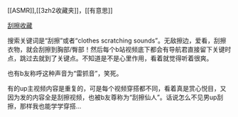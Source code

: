 [[ASMR]],[[3zh2收藏夹]]，[[有意思]]

[刮擦收藏](https://www.bilibili.com/medialist/detail/ml3245070106)

搜索关键词是“刮擦”或者“clothes scratching sounds”。无敌擦边，爱看，刮擦衣物，就会刮擦到胸部/臀部！然后每个b站视频底下都会有导航君直接留下关键时点，跳过去就到了关键点。不知道是不是心里作用，看着就觉得听着很爽。

也有b友称呼这种声音为“雷抓音”，笑死。

有的up主视频内容是重复的，可是每个视频穿搭都不同，看着真是赏心悦目，又因为发的内容全是刮擦视频，也被b友尊称为“刮擦仙人”。话说怎么不见男up刮擦，那样我也能学学穿搭…
